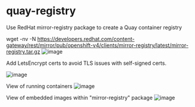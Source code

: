 # quay-registry
Use RedHat mirror-registry package to create a Quay container registry

wget -nv -N  https://developers.redhat.com/content-gateway/rest/mirror/pub/openshift-v4/clients/mirror-registry/latest/mirror-registry.tar.gz
![image](https://github.com/anapartner-com/quay-registry/assets/51460618/49ed5e61-bd50-4d87-9b7e-60f7216658ef)


Add LetsEncrypt certs to avoid TLS issues with self-signed certs.

![image](https://github.com/anapartner-com/quay-registry/assets/51460618/9b3e6426-d4fc-4e62-b29b-e8be01f0f72d)


View of running containers
![image](https://github.com/anapartner-com/quay-registry/assets/51460618/10a53ef0-dfc7-452a-b09a-4ab44e332340)

View of embedded images within "mirror-registry" package
![image](https://github.com/anapartner-com/quay-registry/assets/51460618/fbaf028d-d1a8-4862-b2b1-e1538934ca69)

